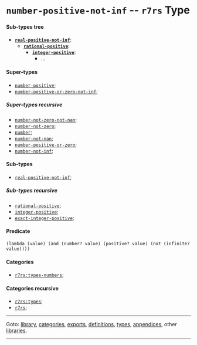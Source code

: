 

<a id='type__r7rs__number-positive-not-inf'></a>

# `number-positive-not-inf` -- `r7rs` Type


<a id='type__r7rs__number-positive-not-inf__sub-types-tree'></a>

#### Sub-types tree

* **[`real-positive-not-inf`](../../r7rs/types/real-positive-not-inf.md#type__r7rs__real-positive-not-inf)**:
  * **[`rational-positive`](../../r7rs/types/rational-positive.md#type__r7rs__rational-positive)**:
    * **[`integer-positive`](../../r7rs/types/integer-positive.md#type__r7rs__integer-positive)**:
      * ...


<a id='type__r7rs__number-positive-not-inf__super-types'></a>

#### Super-types

 * [`number-positive`](../../r7rs/types/number-positive.md#type__r7rs__number-positive);
 * [`number-positive-or-zero-not-inf`](../../r7rs/types/number-positive-or-zero-not-inf.md#type__r7rs__number-positive-or-zero-not-inf);


<a id='type__r7rs__number-positive-not-inf__super-types-recursive'></a>

##### Super-types recursive

 * [`number-not-zero-not-nan`](../../r7rs/types/number-not-zero-not-nan.md#type__r7rs__number-not-zero-not-nan);
 * [`number-not-zero`](../../r7rs/types/number-not-zero.md#type__r7rs__number-not-zero);
 * [`number`](../../r7rs/types/number.md#type__r7rs__number);
 * [`number-not-nan`](../../r7rs/types/number-not-nan.md#type__r7rs__number-not-nan);
 * [`number-positive-or-zero`](../../r7rs/types/number-positive-or-zero.md#type__r7rs__number-positive-or-zero);
 * [`number-not-inf`](../../r7rs/types/number-not-inf.md#type__r7rs__number-not-inf);


<a id='type__r7rs__number-positive-not-inf__sub-types'></a>

#### Sub-types

 * [`real-positive-not-inf`](../../r7rs/types/real-positive-not-inf.md#type__r7rs__real-positive-not-inf);


<a id='type__r7rs__number-positive-not-inf__sub-types-recursive'></a>

##### Sub-types recursive

 * [`rational-positive`](../../r7rs/types/rational-positive.md#type__r7rs__rational-positive);
 * [`integer-positive`](../../r7rs/types/integer-positive.md#type__r7rs__integer-positive);
 * [`exact-integer-positive`](../../r7rs/types/exact-integer-positive.md#type__r7rs__exact-integer-positive);


<a id='type__r7rs__number-positive-not-inf__predicate'></a>

#### Predicate

````
(lambda (value) (and (number? value) (positive? value) (not (infinite? value))))
````


<a id='type__r7rs__number-positive-not-inf__categories'></a>

#### Categories

 * [`r7rs:types-numbers`](../../r7rs/categories/r7rs_3a_types-numbers.md#category__r7rs__r7rs_3a_types-numbers);


<a id='type__r7rs__number-positive-not-inf__categories-recursive'></a>

#### Categories recursive

 * [`r7rs:types`](../../r7rs/categories/r7rs_3a_types.md#category__r7rs__r7rs_3a_types);
 * [`r7rs`](../../r7rs/categories/r7rs.md#category__r7rs__r7rs);

----

Goto: [library](../../r7rs/_index.md#library__r7rs), [categories](../../r7rs/categories/_index.md#toc__r7rs__categories), [exports](../../r7rs/exports/_index.md#toc__r7rs__exports), [definitions](../../r7rs/definitions/_index.md#toc__r7rs__definitions), [types](../../r7rs/types/_index.md#toc__r7rs__types), [appendices](../../r7rs/appendices/_index.md#toc__r7rs__appendices), other [libraries](../../_libraries.md#toc__libraries).

----


